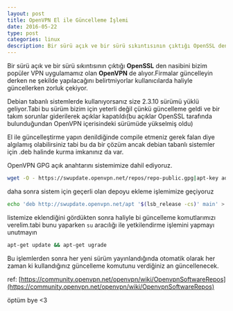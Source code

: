 ```yaml
---
layout: post
title: OpenVPN El ile Güncelleme İşlemi
date: 2016-05-22
type: post
categories: linux
description: Bir sürü açık ve bir sürü sıkıntısının çıktığı OpenSSL den nasibini bizim
---
```


Bir sürü açık ve bir sürü sıkıntısının çıktığı **OpenSSL** den nasibini bizim popüler VPN uygulamamız olan **OpenVPN** de alıyor.Firmalar güncelleyin derken ne şekilde yapılacağını belirtmiyorlar kullanıcılarda haliyle güncellerken zorluk çekiyor.

Debian tabanlı sistemlerde kullanıyorsanız size 2.3.10 sürümü yüklü geliyor.Tabi bu sürüm bizim için yeterli değil çünkü güncelleme geldi ve bir takım sorunlar giderilerek açıklar kapatıldı(bu açıklar OpenSSL tarafında bulunduğundan OpenVPN içerisindeki sürümüde yükselmiş oldu)

El ile güncelleştirme yapın denildiğinde compile etmeniz gerek falan diye algılamış olabilirsiniz tabi bu da bir çözüm ancak debian tabanlı sistemler için .deb halinde kurma imkanınız da var.

OpenVPN GPG açık anahtarını sistemimize dahil ediyoruz.

```bash
wget -O - https://swupdate.openvpn.net/repos/repo-public.gpg|apt-key add -
```

daha sonra sistem için geçerli olan depoyu ekleme işlemimize geçiyoruz

```bash
echo 'deb http://swupdate.openvpn.net/apt '$(lsb_release -cs)' main' > /etc/apt/sources.list.d/swupdate.openvpn.net.list
```

listemize eklendiğini gördükten sonra haliyle bi güncelleme komutlarımızı verelim.tabi bunu yaparken `su` aracılığı ile yetkilendirme işlemini yapmayı unutmayın

```bash
apt-get update && apt-get ugrade
```

Bu işlemlerden sonra her yeni sürüm yayınlandığında otomatik olarak her zaman ki kullandığınız güncelleme komutunu verdiğiniz an güncellenecek.

ref: [https://community.openvpn.net/openvpn/wiki/OpenvpnSoftwareRepos](https://community.openvpn.net/openvpn/wiki/OpenvpnSoftwareRepos)

öptüm bye <3
